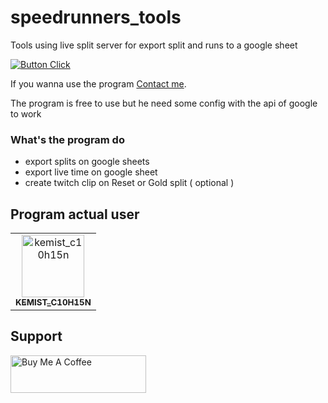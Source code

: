 # speedrunners_tools
Tools using live split server for export split and runs to a google sheet

[![Button Click](https://img.shields.io/badge/DOWNLOAD!-37a779?style=for-the-badge)](https://github.com/matteo0158/speedrunners_tools/releases/latest)

If you wanna use the program [Contact me](mailto:lacremedore@gmail.com?subject=[GitHub]%20-%20Taking%20Contact).


The program is free to use but he need some config with the api of google to work

### What's the program do
- export splits on google sheets
- export live time on google sheet
- create twitch clip on Reset or Gold split ( optional )

## Program actual user

<!-- readme: contributors -start -->
<table>
<tr>
    <td align="center">
        <a href="https://www.twitch.tv/kemist_c10h15n">
            <img src="https://static-cdn.jtvnw.net/jtv_user_pictures/f4593f43-9479-4707-bcfb-3f57ed69fb37-profile_image-300x300.png" width="100;" alt="kemist_c10h15n"/>
            <br />
            <sub><b>KEMIST_C10H15N</b></sub>
        </a>
    </td>
</tr>
</table>
<!-- readme: contributors -end -->

## Support
<a href="https://www.buymeacoffee.com/LaCreme" target="_blank"><img src="https://cdn.buymeacoffee.com/buttons/v2/default-yellow.png" alt="Buy Me A Coffee" style="height: 60px !important;width: 217px !important;" ></a>



